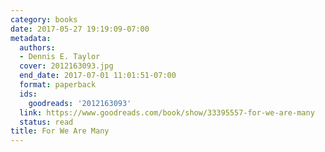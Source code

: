 ```yaml
---
category: books
date: 2017-05-27 19:19:09-07:00
metadata:
  authors:
  - Dennis E. Taylor
  cover: 2012163093.jpg
  end_date: 2017-07-01 11:01:51-07:00
  format: paperback
  ids:
    goodreads: '2012163093'
  link: https://www.goodreads.com/book/show/33395557-for-we-are-many
  status: read
title: For We Are Many
---
```

